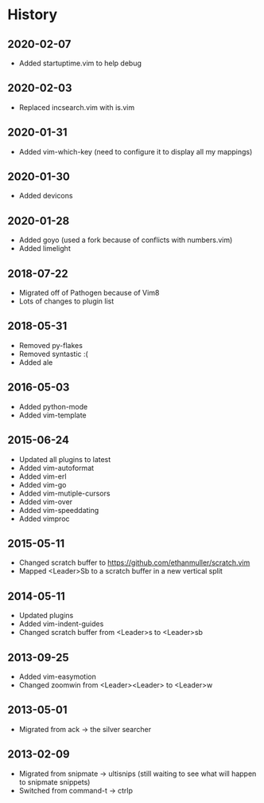 # History

## 2020-02-07

* Added startuptime.vim to help debug

## 2020-02-03

* Replaced incsearch.vim with is.vim

## 2020-01-31

* Added vim-which-key (need to configure it to display all my mappings)

## 2020-01-30

* Added devicons

## 2020-01-28

* Added goyo (used a fork because of conflicts with numbers.vim)
* Added limelight

## 2018-07-22

* Migrated off of Pathogen because of Vim8
* Lots of changes to plugin list

## 2018-05-31

* Removed py-flakes
* Removed syntastic :(
* Added ale

## 2016-05-03

* Added python-mode
* Added vim-template

## 2015-06-24

* Updated all plugins to latest
* Added vim-autoformat
* Added vim-erl
* Added vim-go
* Added vim-mutiple-cursors
* Added vim-over
* Added vim-speeddating
* Added vimproc

## 2015-05-11

* Changed scratch buffer to https://github.com/ethanmuller/scratch.vim
* Mapped &lt;Leader&gt;Sb to a scratch buffer in a new vertical split

## 2014-05-11

* Updated plugins
* Added vim-indent-guides
* Changed scratch buffer from &lt;Leader&gt;s to &lt;Leader&gt;sb

## 2013-09-25

* Added vim-easymotion
* Changed zoomwin from &lt;Leader&gt;&lt;Leader&gt; to &lt;Leader&gt;w

## 2013-05-01

* Migrated from ack -> the silver searcher

## 2013-02-09

* Migrated from snipmate -> ultisnips (still waiting to see what will happen to snipmate snippets)
* Switched from command-t -> ctrlp
